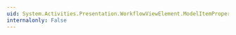 ```yaml
---
uid: System.Activities.Presentation.WorkflowViewElement.ModelItemProperty
internalonly: False
---
```


